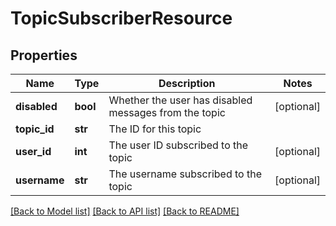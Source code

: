 # TopicSubscriberResource

## Properties
Name | Type | Description | Notes
------------ | ------------- | ------------- | -------------
**disabled** | **bool** | Whether the user has disabled messages from the topic | [optional] 
**topic_id** | **str** | The ID for this topic | 
**user_id** | **int** | The user ID subscribed to the topic | [optional] 
**username** | **str** | The username subscribed to the topic | [optional] 

[[Back to Model list]](../README.md#documentation-for-models) [[Back to API list]](../README.md#documentation-for-api-endpoints) [[Back to README]](../README.md)


